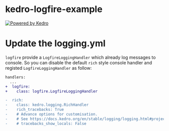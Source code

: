# kedro-logfire-example

[![Powered by Kedro](https://img.shields.io/badge/powered_by-kedro-ffc900?logo=kedro)](https://kedro.org)


# Update the logging.yml
`logfire` provide a `LogfireLoggingHandler` which already log messages to console. So you can disable the default `rich` style console handler and registed `LogfireLoggingHandler` as follow:

```diff
handlers:
  ...
+  logfire:
+    class: logfire.LogfireLoggingHandler

-  rich:
-    class: kedro.logging.RichHandler
-    rich_tracebacks: True
-    # Advance options for customisation.
-    # See https://docs.kedro.org/en/stable/logging/logging.html#project-side-logging-configuration
-    # tracebacks_show_locals: False

```